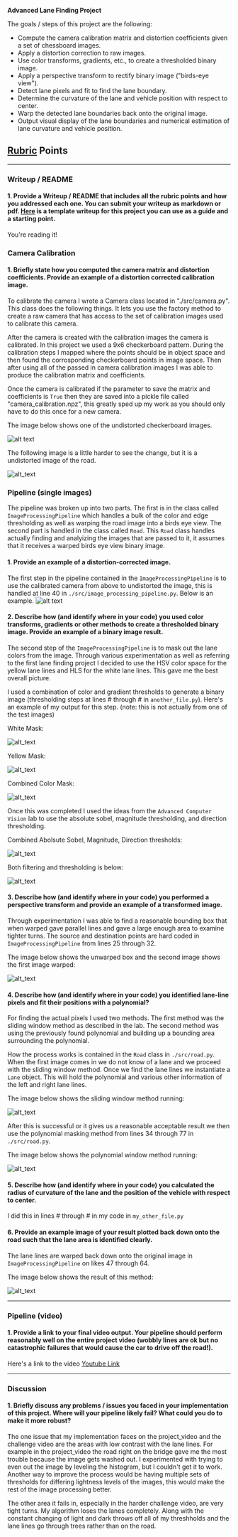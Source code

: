 **Advanced Lane Finding Project**

The goals / steps of this project are the following:

* Compute the camera calibration matrix and distortion coefficients given a set of chessboard images.
* Apply a distortion correction to raw images.
* Use color transforms, gradients, etc., to create a thresholded binary image.
* Apply a perspective transform to rectify binary image ("birds-eye view").
* Detect lane pixels and fit to find the lane boundary.
* Determine the curvature of the lane and vehicle position with respect to center.
* Warp the detected lane boundaries back onto the original image.
* Output visual display of the lane boundaries and numerical estimation of lane curvature and vehicle position.

[distorted_undistorted]: ./output_images/distorted_undistorted.png "Distorted and Undistorted"
[checkerboard]: ./output_images/checkerboard.png "Checkerboard"
[output_example]: ./output_images/output_example.png "Output example"
[polynomial]: ./output_images/polynomial.png "Polynomial"
[sliding_window]: ./output_images/sliding_window.png "Sliding Window"
[thresholded_warped]: ./output_images/thresholded_warped.png "Thresholded Warped"
[white_mask]: ./output_images/white_mask.png "White Mask"
[yellow_mask]: ./output_images/yellow_mask.png "Yellow Mask"
[color_mask]: ./output_images/color_mask.png "Color Mask"
[combined_thresholds]: ./output_images/combined_thresholds.png "Combined Thresholds"
[before_warp]: ./output_images/before_warp.png "Before Warp"
[warped_image]: ./output_images/warped_image.png "Warped Image"
[video]: ./output_movie/project_video.mp4

## [Rubric](https://review.udacity.com/#!/rubrics/571/view) Points

---

### Writeup / README

#### 1. Provide a Writeup / README that includes all the rubric points and how you addressed each one.  You can submit your writeup as markdown or pdf.  [Here](https://github.com/udacity/CarND-Advanced-Lane-Lines/blob/master/writeup_template.md) is a template writeup for this project you can use as a guide and a starting point.  

You're reading it!

### Camera Calibration

#### 1. Briefly state how you computed the camera matrix and distortion coefficients. Provide an example of a distortion corrected calibration image.

To calibrate the camera I wrote a Camera class located in "./src/camera.py". This class does the following things. It lets you use the factory method to create a raw camera that has access to the set of calibration images used to calibrate this camera.

After the camera is created with the calibration images the camera is calibrated. In this project we used a 9x6 checkerboard pattern. During the calibration steps I mapped where the points should be in object space and then found the corrosponding checkerboard points in image space. Then after using all of the passed in camera calibration images I was able to produce the calibration matrix and coefficients. 

Once the camera is calibrated if the parameter to save the matrix and coefficients is `True` then they are saved into a pickle file called "camera_calibration.npz", this greatly sped up my work as you should only have to do this once for a new camera.

The image below shows one of the undistorted checkerboard images.

![alt text][checkerboard]

The following image is a little harder to see the change, but it is a undistorted image of the road.

![alt_text][distorted_undistorted]

### Pipeline (single images)

The pipeline was broken up into two parts. The first is in the class called `ImageProcessingPipeline` which handles a bulk of the color and edge thresholding as well as warping the road image into a birds eye view. The second part is handled in the class called `Road`. This `Road` class handles actually finding and analyizing the images that are passed to it, it assumes that it receives a warped birds eye view binary image.


#### 1. Provide an example of a distortion-corrected image.

The first step in the pipeline contained in the `ImageProcessingPipeline` is to use the calibrated camera from above to
undistorted the image, this is handled at line 40 in `./src/image_processing_pipeline.py`. Below is an example.
![alt text][distorted_undistorted]

#### 2. Describe how (and identify where in your code) you used color transforms, gradients or other methods to create a thresholded binary image.  Provide an example of a binary image result.

The second step of the `ImageProcessingPipeline` is to mask out the lane colors from the image. Through various experimentation
as well as referring to the first lane finding project I decided to use the HSV color space for the yellow lane lines and HLS 
for the white lane lines. This gave me the best overall picture.


I used a combination of color and gradient thresholds to generate a binary image (thresholding steps at lines # through # in `another_file.py`).  Here's an example of my output for this step.  (note: this is not actually from one of the test images)

White Mask:

![alt_text][white_mask]

Yellow Mask:

![alt_text][yellow_mask]

Combined Color Mask:

![alt_text][color_mask]

Once this was completed I used the ideas from the `Advanced Computer Vision` lab to use the absolute sobel, magnitude thresholding, and direction thresholding.

Combined Abolsute Sobel, Magnitude, Direction thresholds:

![alt_text][combined_thresholds]

Both filtering and thresholding is below:

![alt_text][before_warp]

#### 3. Describe how (and identify where in your code) you performed a perspective transform and provide an example of a transformed image.

Through experimentation I was able to find a reasonable bounding box that when warped gave parallel lines and gave a large enough area to examine tighter turns. The source and destination points are hard coded in `ImageProcessingPipeline` from lines 25 through 32.

The image below shows the unwarped box and the second image shows the first image warped:

![alt_text][warped_image]


#### 4. Describe how (and identify where in your code) you identified lane-line pixels and fit their positions with a polynomial?

For finding the actual pixels I used two methods. The first method was the sliding window method as described in the lab. The second method was using the previously found polynomial and building up a bounding area surrounding the polynomial. 

How the process works is contained in the `Road` class in `./src/road.py`. When the first image comes in we do not know of a lane and we proceed with the sliding window method. Once we find the lane lines we instantiate a `Lane` object. This will hold the polynomial and various other information of the left and right lane lines.

The image below shows the sliding window method running:

![alt_text][sliding_window]

After this is successful or it gives us a reasonable acceptable result we then use the polynomial masking method from lines 34 through 77 in `./src/road.py`. 

The image below shows the polynomial window method running:

![alt_text][polynomial]

#### 5. Describe how (and identify where in your code) you calculated the radius of curvature of the lane and the position of the vehicle with respect to center.

I did this in lines # through # in my code in `my_other_file.py`

#### 6. Provide an example image of your result plotted back down onto the road such that the lane area is identified clearly.

The lane lines are warped back down onto the original image in `ImageProcessingPipeline` on likes 47 through 64.

The image below shows the result of this method:

![alt_text][output_example]

---

### Pipeline (video)

#### 1. Provide a link to your final video output.  Your pipeline should perform reasonably well on the entire project video (wobbly lines are ok but no catastrophic failures that would cause the car to drive off the road!).

Here's a link to the video [Youtube Link](https://www.youtube.com/watch?v=hfM-DkZHoPM)

---

### Discussion

#### 1. Briefly discuss any problems / issues you faced in your implementation of this project.  Where will your pipeline likely fail?  What could you do to make it more robust?

The one issue that my implementation faces on the project_video and the challenge video are the areas with low contrast with the lane lines. For example in the project_video the road right on the bridge gave me the most trouble because the image gets washed out. I experimented with trying to even out the image by leveling the histogram, but I couldn't get it to work. Another way to improve the process would be having multiple sets of thresholds for differing lightness levels of the images, this would make the rest of the image processing better.

The other area it fails in, especially in the harder challenge video, are very tight turns. My algorithm loses the lanes completely. Along with the constant changing of light and dark throws off all of my threshholds and the lane lines go through trees rather than on the road.
